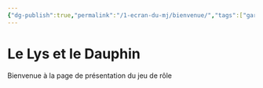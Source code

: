 ```yaml
---
{"dg-publish":true,"permalink":"/1-ecran-du-mj/bienvenue/","tags":["gardenEntry"]}
---
```



# Le Lys et le Dauphin

Bienvenue à la page de présentation du jeu de rôle

